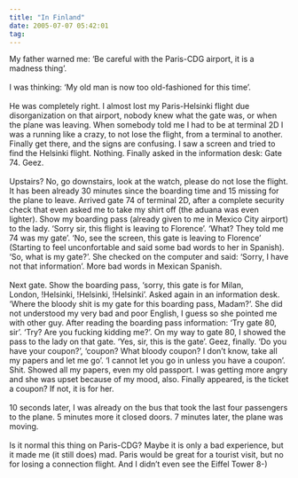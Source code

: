 ```yaml
---
title: "In Finland"
date: 2005-07-07 05:42:01
tag: 
---
```

My father warned me: &#8216;Be careful with the Paris-CDG airport, it is a madness thing&#8217;.<br/><br/>
I was thinking: &#8216;My old man is now too old-fashioned for this time&#8217;.<br/><br/>
He was completely right. I almost lost my Paris-Helsinki flight due
disorganization on that airport, nobody knew what the gate was, or when
the plane was leaving. When somebody told me I had to be at terminal 2D
I was a running like a crazy, to not lose the flight, from a terminal
to another. Finally get there, and the signs are confusing. I saw a
screen and tried to find the Helsinki flight. Nothing. Finally asked in
the information desk: Gate 74. Geez.<br/><br/>
Upstairs? No, go downstairs, look at the watch, please do not lose the
flight. It has been already 30 minutes since the boarding time and 15
missing for the plane to leave. Arrived gate 74 of terminal 2D, after a
complete security check that even asked me to take my shirt off (the
aduana was even lighter). Show my boarding pass (already given to me in
Mexico City airport) to the lady. &#8216;Sorry sir, this flight is leaving to
Florence&#8217;. &#8216;What? They told me 74 was my gate&#8217;. &#8216;No, see the screen,
this gate is leaving to Florence&#8217; (Starting to feel unconfortable and
said some bad words to her in Spanish). &#8216;So, what is my gate?&#8217;. She
checked on the computer and said: &#8216;Sorry, I have not that information&#8217;.
More bad words in Mexican Spanish.<br/><br/>
Next gate. Show the boarding pass, &#8216;sorry, this gate is for Milan,
London,&#160;!Helsinki,&#160;!Helsinki,&#160;!Helsinki&#8217;. Asked again in an information
desk. &#8216;Where the bloody shit is my gate for this boarding pass,
Madam?&#8217;. She did not understood my very bad and poor English, I guess
so she pointed me with other guy. After reading the boarding pass
information: &#8216;Try gate 80, sir&#8217;. &#8216;Try? Are you fucking kidding me?&#8217;. On
my way to gate 80, I showed the pass to the lady on that gate. &#8216;Yes,
sir, this is the gate&#8217;. Geez, finally. &#8216;Do you have your coupon?&#8217;,
&#8216;coupon? What bloody coupon? I don&#8217;t know, take all my papers and let
me go&#8217;. &#8216;I cannot let you go in unless you have a coupon&#8217;. Shit. Showed
all my papers, even my old passport. I was getting more angry and she
was upset because of my mood, also. Finally appeared, is the ticket a
coupon? If not, it is for her.<br/><br/>
10 seconds later, I was already on the bus that took the last four
passengers to the plane. 5 minutes more it closed doors. 7 minutes
later, the plane was moving.<br/><br/>
Is it normal this thing on Paris-CDG? Maybe it is only a bad
experience, but it made me (it still does) mad. Paris would be great
for a tourist visit, but no for losing a connection flight. And I
didn&#8217;t even see the Eiffel Tower 8-)<br/><br/><br/>
